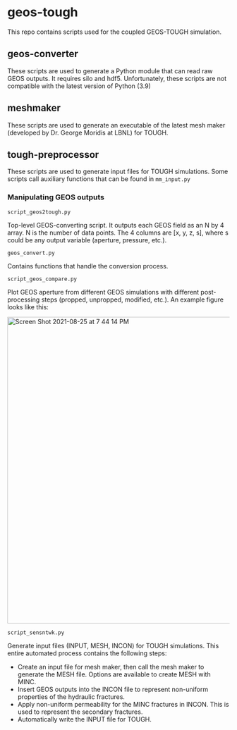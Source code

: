 # geos-tough

This repo contains scripts used for the coupled GEOS-TOUGH simulation.

## geos-converter

These scripts are used to generate a Python module that can read raw GEOS outputs. It requires silo and hdf5. Unfortunately, these scripts are not compatible with the latest version of Python (3.9)

## meshmaker

These scripts are used to generate an executable of the latest mesh maker (developed by Dr. George Moridis at LBNL) for TOUGH.

## tough-preprocessor

These scripts are used to generate input files for TOUGH simulations. Some scripts call auxiliary functions that can be found in `mm_input.py`

### Manipulating GEOS outputs

```
script_geos2tough.py
```
Top-level GEOS-converting script. It outputs each GEOS field as an N by 4 array. N is the number of data points. The 4 columns are [x, y, z, s], where s could be any output variable (aperture, pressure, etc.). 

```
geos_convert.py
```
Contains functions that handle the conversion process. 

```
script_geos_compare.py
```
Plot GEOS aperture from different GEOS simulations with different post-processing steps (propped, unpropped, modified, etc.). An example figure looks like this:

<img width="696" alt="Screen Shot 2021-08-25 at 7 44 14 PM" src="https://user-images.githubusercontent.com/18181974/130784951-b06a5e2c-8bdb-49c5-9fe5-9611f329a5c0.png">


```
script_sensntwk.py
```
Generate input files (INPUT, MESH, INCON) for TOUGH simulations. This entire automated process contains the following steps:
* Create an input file for mesh maker, then call the mesh maker to generate the MESH file. Options are available to create MESH with MINC.
* Insert GEOS outputs into the INCON file to represent non-uniform properties of the hydraulic fractures.
* Apply non-uniform permeability for the MINC fractures in INCON. This is used to represent the secondary fractures.
* Automatically write the INPUT file for TOUGH.




